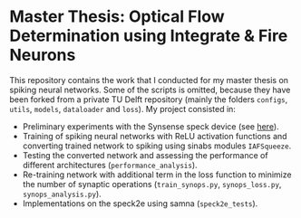 # Master Thesis: Optical Flow Determination using Integrate & Fire Neurons

This repository contains the work that I conducted for my master thesis on spiking neural networks. Some of the scripts is omitted, because they have been forked from a private TU Delft repository (mainly the folders `configs`, `utils`, `models`, `dataloader` and `loss`). 
My project consisted in:

- Preliminary experiments with the Synsense speck device (see [here](https://github.com/frabranca/master-thesis-preliminary)).
- Training of spiking neural networks with ReLU activation functions and converting trained network to spiking using sinabs modules `IAFSqueeze`.
- Testing the converted network and assessing the performance of different architectures (`performance_analysis`).
- Re-training network with additional term in the loss function to minimize the number of synaptic operations (`train_synops.py`, `synops_loss.py`, `synops_analysis.py`).
- Implementations on the speck2e using samna (`speck2e_tests`).


